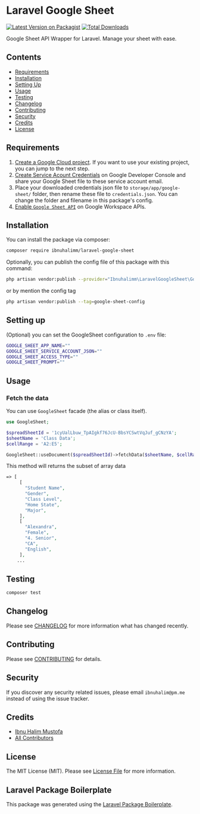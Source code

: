 # Laravel Google Sheet

[![Latest Version on Packagist](https://img.shields.io/packagist/v/ibnuhalimm/laravel-google-sheet.svg?style=flat-square)](https://packagist.org/packages/ibnuhalimm/laravel-google-sheet)
[![Total Downloads](https://img.shields.io/packagist/dt/ibnuhalimm/laravel-google-sheet.svg?style=flat-square)](https://packagist.org/packages/ibnuhalimm/laravel-google-sheet)

Google Sheet API Wrapper for Laravel. Manage your sheet with ease.

## Contents
- [Requirements](#requirements)
- [Installation](#installation)
- [Setting Up](#setting-up)
- [Usage](#usage)
- [Testing](#testing)
- [Changelog](#changelog)
- [Contributing](#contributing)
- [Security](#security)
- [Credits](#credits)
- [License](#license)

## Requirements
1. [Create a Google Cloud project](https://developers.google.com/workspace/guides/create-project). If you want to use your existing project, you can jump to the next step.
2. [Create Service Acount Credentials](https://developers.google.com/workspace/guides/create-credentials#service-account) on Google Developer Console and share your Google Sheet file to these service account email.
3. Place your downloaded credentials json file to `storage/app/google-sheet/` folder, then rename these file to `credentials.json`. You can change the folder and filename in this package's config.
4. [Enable `Google Sheet API`](https://developers.google.com/workspace/guides/enable-apis) on Google Workspace APIs.

## Installation

You can install the package via composer:

```bash
composer require ibnuhalimm/laravel-google-sheet
```

Optionally, you can publish the config file of this package with this command:
```bash
php artisan vendor:publish --provider="Ibnuhalimm\LaravelGoogleSheet\GoogleSheetServiceProvider"
```
or by mention the config tag
```bash
php artisan vendor:publish --tag=google-sheet-config
```

## Setting up

(Optional) you can set the GoogleSheet configuration to `.env` file:
```bash
GOOGLE_SHEET_APP_NAME=""
GOOGLE_SHEET_SERVICE_ACCOUNT_JSON=""
GOOGLE_SHEET_ACCESS_TYPE=""
GOOGLE_SHEET_PROMPT=""
```

## Usage

### Fetch the data
You can use `GoogleSheet` facade (the alias or class itself).
```php
use GoogleSheet;

$spreadSheetId = '1cyUalLbuw_TpAIgkf76JcU-BbsYCSwtVqJuf_gCNzYA';
$sheetName = 'Class Data';
$cellRange = 'A2:E5';

GoogleSheet::useDocument($spreadSheetId)->fetchData($sheetName, $cellRange);
```

This method will returns the subset of array data
```php
=> [
     [
       "Student Name",
       "Gender",
       "Class Level",
       "Home State",
       "Major",
     ],
     [
       "Alexandra",
       "Female",
       "4. Senior",
       "CA",
       "English",
     ],
    ...
```

## Testing

```bash
composer test
```

## Changelog

Please see [CHANGELOG](CHANGELOG.md) for more information what has changed recently.

## Contributing

Please see [CONTRIBUTING](CONTRIBUTING.md) for details.

## Security

If you discover any security related issues, please email `ibnuhalim@pm.me` instead of using the issue tracker.

## Credits

-   [Ibnu Halim Mustofa](https://github.com/ibnuhalimm)
-   [All Contributors](../../contributors)

## License

The MIT License (MIT). Please see [License File](LICENSE.md) for more information.

## Laravel Package Boilerplate

This package was generated using the [Laravel Package Boilerplate](https://laravelpackageboilerplate.com).
